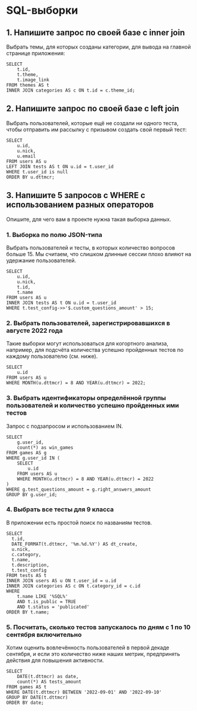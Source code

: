 # SQL-выборки

## 1. Напишите запрос по своей базе с inner join

Выбрать темы, для которых созданы категории, для вывода на главной странице приложения:

```
SELECT
    t.id,
    t.theme,
    t.image_link
FROM themes AS t
INNER JOIN categories AS c ON t.id = c.theme_id; 
```

## 2. Напишите запрос по своей базе с left join

Выбрать пользователей, которые ещё не создали ни одного теста, чтобы отправить им рассылку с призывом создать свой первый тест:

```
SELECT
    u.id,
    u.nick,
    u.email
FROM users AS u
LEFT JOIN tests AS t ON u.id = t.user_id
WHERE t.user_id is null
ORDER BY u.dttmcr;
```

## 3. Напишите 5 запросов с WHERE с использованием разных операторов 

Опишите, для чего вам в проекте нужна такая выборка данных.

### 1. Выборка по полю JSON-типа

Выбрать пользователей и тесты, в которых количество вопросов больше 15. Мы считаем, что слишком длинные сессии плохо влияют на удержание пользователей.

```
SELECT
    u.id,
    u.nick,
    t.id,
    t.name
FROM users AS u
INNER JOIN tests AS t ON u.id = t.user_id
WHERE t.test_config->>'$.custom_questions_amount' > 15;
```

### 2. Выбрать пользователей, зарегистрировавшихся в августе 2022 года

Такие выборки могут использоваться для когортного анализа, например, для подсчёта количества успешно пройденных тестов по каждому пользователю (см. ниже).

```
SELECT 
    u.id
FROM users AS u
WHERE MONTH(u.dttmcr) = 8 AND YEAR(u.dttmcr) = 2022;
```

### 3. Выбрать идентификаторы определённой группы пользователей и количество успешно пройденных ими тестов

Запрос с подзапросом и использованием IN.

```
SELECT
    g.user_id,
    count(*) as win_games
FROM games AS g
WHERE g.user_id IN (
    SELECT 
        u.id
    FROM users AS u
    WHERE MONTH(u.dttmcr) = 8 AND YEAR(u.dttmcr) = 2022
)
WHERE g.test_questions_amount = g.right_answers_amount
GROUP BY g.user_id;
```

### 4. Выбрать все тесты для 9 класса

В приложении есть простой поиск по названиям тестов.

```
SELECT
  t.id,
  DATE_FORMAT(t.dttmcr, '%m.%d.%Y') AS dt_create,
  u.nick,
  c.category,
  t.name,
  t.description,
  t.test_config
FROM tests AS t
INNER JOIN users AS u ON t.user_id = u.id
INNER JOIN categories AS c ON t.category_id = c.id
WHERE 
    t.name LIKE '%SQL%'
    AND t.is_public = TRUE
    AND t.status = 'publicated'
ORDER BY t.name;
```

### 5. Посчитать, сколько тестов запускалось по дням с 1 по 10 сентября включительно

Хотим оценить вовлечённость пользователей в первой декаде сентября, и если это количество ниже наших метрик, предпринять действия для повышения активности.

```
SELECT 
    DATE(t.dttmcr) as date,
    count(*) AS tests_amount
FROM games AS t
WHERE DATE(t.dttmcr) BETWEEN '2022-09-01' AND '2022-09-10'
GROUP BY DATE(t.dttmcr)
ORDER BY date;
```
